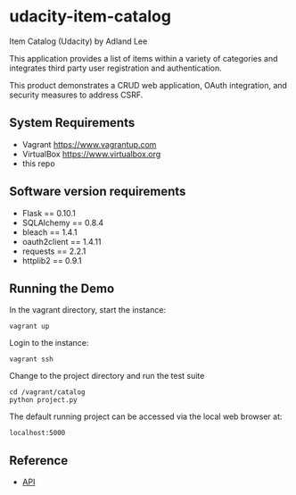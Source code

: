 # udacity-item-catalog
Item Catalog (Udacity)
by Adland Lee

This application provides a list of items within a variety of categories and
integrates third party user registration and authentication.

This product demonstrates a CRUD web application, OAuth integration, and security
measures to address CSRF.


## System Requirements

* Vagrant https://www.vagrantup.com
* VirtualBox https://www.virtualbox.org
* this repo

## Software version requirements

* Flask == 0.10.1
* SQLAlchemy == 0.8.4
* bleach == 1.4.1
* oauth2client == 1.4.11
* requests == 2.2.1
* httplib2 == 0.9.1

## Running the Demo

In the vagrant directory, start the instance:

    vagrant up

Login to the instance:

    vagrant ssh

Change to the project directory and run the test suite

    cd /vagrant/catalog
    python project.py

The default running project can be accessed via the local web browser at:

    localhost:5000

## Reference

* [API](vagrant/catalog/API.md)